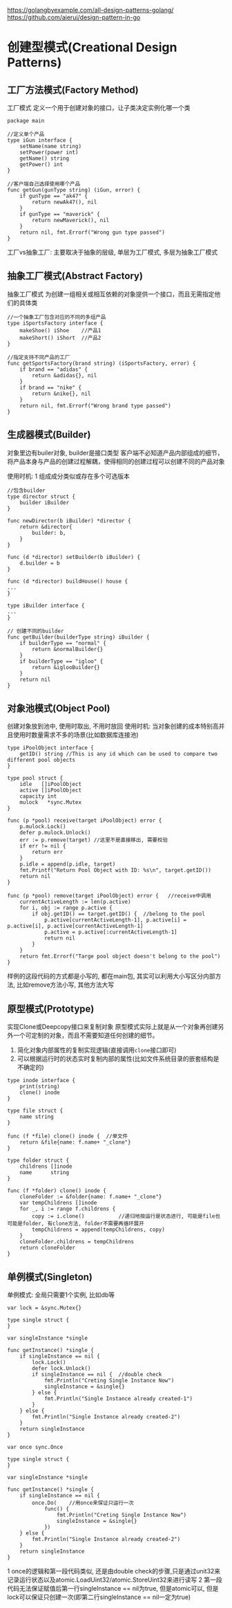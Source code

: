 https://golangbyexample.com/all-design-patterns-golang/
https://github.com/aierui/design-pattern-in-go

# 创建型模式(Creational Design Patterns)


## 工厂方法模式(Factory Method)

工厂模式 定义一个用于创建对象的接口，让子类决定实例化哪一个类
```
package main

//定义单个产品
type iGun interface {
    setName(name string)
    setPower(power int)
    getName() string
    getPower() int
}

//客户端自己选择使用哪个产品
func getGun(gunType string) (iGun, error) {
    if gunType == "ak47" {
        return newAk47(), nil
    }
    if gunType == "maverick" {
        return newMaverick(), nil
    }
    return nil, fmt.Errorf("Wrong gun type passed")
}
```

工厂vs抽象工厂: 主要取决于抽象的层级, 单层为工厂模式, 多层为抽象工厂模式


## 抽象工厂模式(Abstract Factory)

抽象工厂模式 为创建一组相关或相互依赖的对象提供一个接口，而且无需指定他们的具体类

```
//一个抽象工厂包含对应的不同的多组产品
type iSportsFactory interface {
    makeShoe() iShoe	//产品1
    makeShort() iShort	//产品2
}

//指定支持不同产品的工厂
func getSportsFactory(brand string) (iSportsFactory, error) {
    if brand == "adidas" {
        return &adidas{}, nil
    }
    if brand == "nike" {
        return &nike{}, nil
    }
    return nil, fmt.Errorf("Wrong brand type passed")
}
```

## 生成器模式(Builder)

对象里边有builer对象, builder是接口类型
客户端不必知道产品内部组成的细节，将产品本身与产品的创建过程解耦，使得相同的创建过程可以创建不同的产品对象

使用时机:
1 组成成分类似或存在多个可选版本


```
//包含builder
type director struct {
    builder iBuilder
}

func newDirector(b iBuilder) *director {
    return &director{
        builder: b,
    }
}

func (d *director) setBuilder(b iBuilder) {
    d.builder = b
}

func (d *director) buildHouse() house {
...
}

type iBuilder interface {
...
}

// 创建不同的builder
func getBuilder(builderType string) iBuilder {
    if builderType == "normal" {
        return &normalBuilder{}
    }
    if builderType == "igloo" {
        return &iglooBuilder{}
    }
    return nil
}
```

## 对象池模式(Object Pool)

创建对象放到池中, 使用时取出, 不用时放回
使用时机: 当对象创建的成本特别高并且使用时数量需求不多的场景(比如数据库连接池)

```
type iPoolObject interface {
    getID() string //This is any id which can be used to compare two different pool objects
}

type pool struct {
    idle   []iPoolObject
    active []iPoolObject
    capacity int
    mulock   *sync.Mutex
}

func (p *pool) receive(target iPoolObject) error {
    p.mulock.Lock()
    defer p.mulock.Unlock()
    err := p.remove(target)	//这里不是直接移出, 需要校验
    if err != nil {
        return err
    }
    p.idle = append(p.idle, target)
    fmt.Printf("Return Pool Object with ID: %s\n", target.getID())
    return nil
}

func (p *pool) remove(target iPoolObject) error {	//receive中调用
    currentActiveLength := len(p.active)
    for i, obj := range p.active {
        if obj.getID() == target.getID() {	//belong to the pool
            p.active[currentActiveLength-1], p.active[i] = p.active[i], p.active[currentActiveLength-1]
            p.active = p.active[:currentActiveLength-1]
            return nil
        }
    }
    return fmt.Errorf("Targe pool object doesn't belong to the pool")
}
```

样例的这段代码的方式都是小写的, 都在main包, 其实可以利用大小写区分内部方法, 比如remove方法小写, 其他方法大写

## 原型模式(Prototype)

实现Clone或Deepcopy接口来复制对象
原型模式实际上就是从一个对象再创建另外一个可定制的对象，而且不需要知道任何创建的细节。
1. 简化对象内部属性的复制实现逻辑(直接调用`clone`接口即可)
2. 可以根据运行时的状态实时复制内部的属性(比如文件系统目录的嵌套结构是不确定的)

```
type inode interface {
    print(string)
    clone() inode
}

type file struct {
    name string
}

func (f *file) clone() inode {	//单文件
    return &file{name: f.name+ "_clone"}
}

type folder struct {
    childrens []inode
    name      string
}

func (f *folder) clone() inode {
    cloneFolder := &folder{name: f.name+ "_clone"}
    var tempChildrens []inode
    for _, i := range f.childrens {
        copy := i.clone()			//递归地按运行是状态进行, 可能是file也可能是folder, 有clone方法, folder不需要再循环展开
        tempChildrens = append(tempChildrens, copy)
    }
    cloneFolder.childrens = tempChildrens
    return cloneFolder
}
```

## 单例模式(Singleton)

单例模式: 全局只需要1个实例, 比如db等
```
var lock = &sync.Mutex{}

type single struct {
}

var singleInstance *single

func getInstance() *single {
    if singleInstance == nil {
        lock.Lock()
        defer lock.Unlock()
        if singleInstance == nil {	//double check
            fmt.Println("Creting Single Instance Now")
            singleInstance = &single{}
        } else {
            fmt.Println("Single Instance already created-1")
        }
    } else {
        fmt.Println("Single Instance already created-2")
    }
    return singleInstance
}
```

```
var once sync.Once

type single struct {
}

var singleInstance *single

func getInstance() *single {
    if singleInstance == nil {
        once.Do(	//用once来保证只运行一次
            func() {
                fmt.Println("Creting Single Instance Now")
                singleInstance = &single{}
            })
    } else {
        fmt.Println("Single Instance already created-2")
    }
    return singleInstance
}
```

1 once的逻辑和第一段代码类似, 还是由double check的步骤,只是通过unit32来记录运行状态以及atomic.LoadUint32/atomic.StoreUint32来进行读写
2 第一段代码无法保证赋值后第一行singleInstance == nil为true, 但是atomic可以, 但是lock可以保证只创建一次(即第二行singleInstance == nil一定为true)
